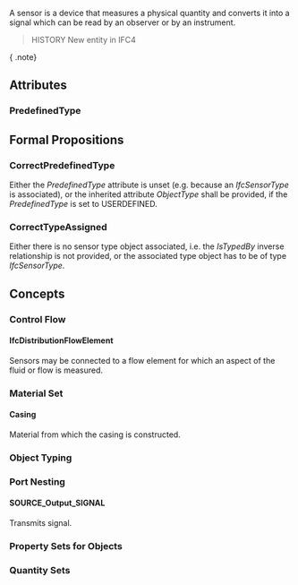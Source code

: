 A sensor is a device that measures a physical quantity and converts it into a signal which can be read by an observer or by an instrument.

<!-- end of short definition -->


> HISTORY New entity in IFC4

{ .note}
>

## Attributes

### PredefinedType


## Formal Propositions

### CorrectPredefinedType
Either the _PredefinedType_ attribute is unset (e.g. because an _IfcSensorType_ is associated), or the inherited attribute _ObjectType_ shall be provided, if the _PredefinedType_ is set to USERDEFINED.

### CorrectTypeAssigned
Either there is no sensor type object associated, i.e. the _IsTypedBy_ inverse relationship is not provided, or the associated type object has to be of type _IfcSensorType_.

## Concepts

### Control Flow



#### IfcDistributionFlowElement

Sensors may be connected to a flow element for which an aspect of the fluid or flow is measured.

### Material Set



#### Casing

Material from which the casing is constructed.

### Object Typing



### Port Nesting



#### SOURCE_Output_SIGNAL

Transmits signal.

### Property Sets for Objects



### Quantity Sets



